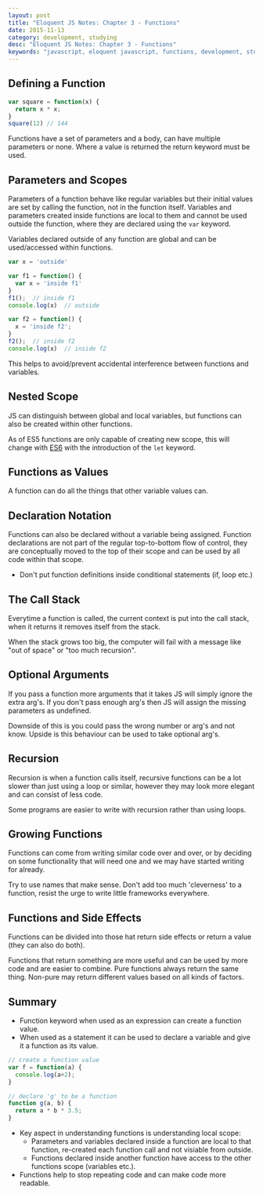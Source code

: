 ```yaml
---
layout: post
title: "Eloquent JS Notes: Chapter 3 - Functions"
date: 2015-11-13
category: development, studying
desc: "Eloquent JS Notes: Chapter 3 - Functions"
keywords: "javascript, eloquent javascript, functions, development, studying, tutorial"
---
```


## Defining a Function
~~~js
var square = function(x) {
  return x * x;
}
square(12) // 144
~~~

Functions have a set of parameters and a body, can have multiple parameters or none. Where a value is returned the return keyword must be used.


## Parameters and Scopes
Parameters of a function behave like regular variables but their initial values are set by calling the function, not in the function itself. Variables and parameters created inside functions are local to them and cannot be used outside the function, where they are declared using the `var` keyword.

Variables declared outside of any function are global and can be used/accessed within functions.

~~~js
var x = 'outside'

var f1 = function() {
  var x = 'inside f1'
}
f1();  // inside f1
console.log(x)  // outside

var f2 = function() {
  x = 'inside f2';
}
f2();  // inside f2
console.log(x)  // inside f2
~~~

This helps to avoid/prevent accidental interference between functions and variables.


## Nested Scope
JS can distinguish between global and local variables, but functions can also be created within other functions.

As of ES5 functions are only capable of creating new scope, this will change with [ES6](http://es6-features.org/#BlockScopedFunctions) with the introduction of the `let` keyword.


## Functions as Values
A function can do all the things that other variable values can.


## Declaration Notation
Functions can also be declared without a variable being assigned. Function declarations are not part of the regular top-to-bottom flow of control, they are conceptually moved to the top of their scope and can be used by all code within that scope.

- Don't put function definitions inside conditional statements (if, loop etc.)


## The Call Stack
Everytime a function is called, the current context is put into the call stack, when it returns it removes itself from the stack.

When the stack grows too big, the computer will fail with a message like "out of space" or "too much recursion".


## Optional Arguments
If you pass a function more arguments that it takes JS will simply ignore the extra arg's.
If you don't pass enough arg's then JS will assign the missing parameters as undefined.

Downside of this is you could pass the wrong number or arg's and not know.
Upside is this behaviour can be used to take optional arg's.


## Recursion
Recursion is when a function calls itself, recursive functions can be a lot slower than just using a loop or similar, however they may look more elegant and can consist of less code.

Some programs are easier to write with recursion rather than using loops.


## Growing Functions
Functions can come from writing similar code over and over, or by deciding on some functionality that will need one and we may have started writing for already.

Try to use names that make sense.
Don't add too much 'cleverness' to a function, resist the urge to write little frameworks everywhere.


## Functions and Side Effects
Functions can be divided into those hat return side effects or return a value (they can also do both).

Functions that return something are more useful and can be used by more code and are easier to combine.
Pure functions always return the same thing. Non-pure may return different values based on all kinds of factors.

## Summary
- Function keyword when used as an expression can create a function value.
- When used as a statement it can be used to declare a variable and give it a function as its value.

~~~js
// create a function value
var f = function(a) {
  console.log(a+2);
}

// declare 'g' to be a function
function g(a, b) {
  return a * b * 3.5;
}
~~~

- Key aspect in understanding functions is understanding local scope:
	- Parameters and variables declared inside a function are local to that function, re-created each function call and not visiable from outside.
	- Functions declared inside another function have access to the other functions scope (variables etc.).
- Functions help to stop repeating code and can make code more readable.